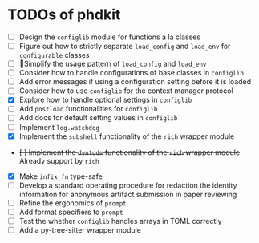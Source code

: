 # TODOs of phdkit

- [ ] Design the `configlib` module for functions a la classes
- [ ] Figure out how to strictly separate `load_config` and `load_env` for `configurable` classes
- [ ] 🏃Simplify the usage pattern of `load_config` and `load_env`
- [ ] Consider how to handle configurations of base classes in `configlib`
- [ ] Add error messages if using a configuration setting before it is loaded
- [ ] Consider how to use `configlib` for the context manager protocol
- [x] Explore how to handle optional settings in `configlib`
- [ ] Add `postload` functionalities for `configlib`
- [ ] Add docs for default setting values in `configlib`
- [ ] Implement `log.watchdog`
- [x] Implement the `subshell` functionality of the `rich` wrapper module
- ~~[ ] Implement the `dyntqdm` functionality of the `rich` wrapper module~~ Already support by `rich`
- [x] Make `infix_fn` type-safe
- [ ] Develop a standard operating procedure for redaction the identity information for anonymous artifact submission in paper reviewing
- [ ] Refine the ergonomics of `prompt`
- [ ] Add format specifiers to `prompt`
- [ ] Test the whether `configlib` handles arrays in TOML correctly
- [ ] Add a py-tree-sitter wrapper module
